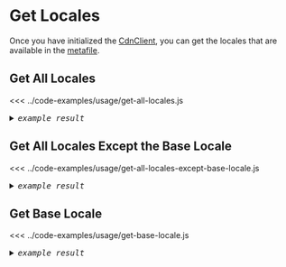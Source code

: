# Get Locales

Once you have initialized the [CdnClient](../reference/client-api.md#constructor), you can get the locales that are available in the [metafile](../get-started/metafile.md).

## Get All Locales

<<< ../code-examples/usage/get-all-locales.js

<details><summary><i><samp>example result</samp></i></summary>

<<< ../code-examples/usage/results/get-all-locales.js
</details>

## Get All Locales Except the Base Locale

<<< ../code-examples/usage/get-all-locales-except-base-locale.js

<details><summary><i><samp>example result</samp></i></summary>

<<< ../code-examples/usage/results/get-all-locales-except-base-locale.js
</details>

## Get Base Locale

<<< ../code-examples/usage/get-base-locale.js

<details><summary><i><samp>example result</samp></i></summary>

<<< ../code-examples/usage/results/get-base-locale.js
</details>
